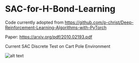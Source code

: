 # SAC-for-H-Bond-Learning
Code currently adopted from https://github.com/p-christ/Deep-Reinforcement-Learning-Algorithms-with-PyTorch

Paper: https://arxiv.org/pdf/2010.02193.pdf

Current SAC Discrete Test on Cart Pole Environment

![alt text](https://user-images.githubusercontent.com/47870060/116022149-78174800-a5fe-11eb-995d-fece01c3e172.png)
